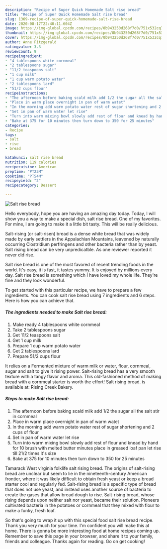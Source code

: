 ```yaml
---
description: "Recipe of Super Quick Homemade Salt rise bread"
title: "Recipe of Super Quick Homemade Salt rise bread"
slug: 1369-recipe-of-super-quick-homemade-salt-rise-bread
date: 2020-08-17T22:40:11.604Z
image: https://img-global.cpcdn.com/recipes/0b943250d268f7d0/751x532cq70/salt-rise-bread-recipe-main-photo.jpg
thumbnail: https://img-global.cpcdn.com/recipes/0b943250d268f7d0/751x532cq70/salt-rise-bread-recipe-main-photo.jpg
cover: https://img-global.cpcdn.com/recipes/0b943250d268f7d0/751x532cq70/salt-rise-bread-recipe-main-photo.jpg
author: Anne Fitzgerald
ratingvalue: 3.3
reviewcount: 9
recipeingredient:
- "4 tablespoons white cornmeal"
- "2 tablespoons sugar"
- "11/2 teaspoons salt"
- "1 cup milk"
- "1 cup warm potato water"
- "2 tablespoons lard"
- "51/2 cups flour"
recipeinstructions:
- "The afternoon before baking scald milk add 1/2 the sugar all the salt stir in cornmeal"
- "Place in warm place overnight in pan of warm watet"
- "In the morning add warm potato water rest of sugar shortening and 2 cups of flour"
- "Set in pan of warm water let rise"
- "Turn into warm mixing bowl slowly add rest of flour and knead by hand for 10 brush with melted butter minutes place in greased loaf pan let rise till 21/2 times it&#39;s size"
- "Bake at 375 for 10 minutes then turn down to 350 for 25 minutes"
categories:
- Recipe
tags:
- salt
- rise
- bread

katakunci: salt rise bread 
nutrition: 119 calories
recipecuisine: American
preptime: "PT23M"
cooktime: "PT54M"
recipeyield: "2"
recipecategory: Dessert

---
```



![Salt rise bread](https://img-global.cpcdn.com/recipes/0b943250d268f7d0/751x532cq70/salt-rise-bread-recipe-main-photo.jpg)

Hello everybody, hope you are having an amazing day today. Today, I will show you a way to make a special dish, salt rise bread. One of my favorites. For mine, I am going to make it a little bit tasty. This will be really delicious.

Salt-rising (or salt-risen) bread is a dense white bread that was widely made by early settlers in the Appalachian Mountains, leavened by naturally occurring Clostridium perfringens and other bacteria rather than by yeast. Salt rising bread can be very unpredicatble. As one reviewer reported it never did rise.

Salt rise bread is one of the most favored of recent trending foods in the world. It's easy, it is fast, it tastes yummy. It is enjoyed by millions every day. Salt rise bread is something which I have loved my whole life. They're fine and they look wonderful.


To get started with this particular recipe, we have to prepare a few ingredients. You can cook salt rise bread using 7 ingredients and 6 steps. Here is how you can achieve that.

<!--inarticleads1-->

##### The ingredients needed to make Salt rise bread:

1. Make ready 4 tablespoons white cornmeal
1. Take 2 tablespoons sugar
1. Get 11/2 teaspoons salt
1. Get 1 cup milk
1. Prepare 1 cup warm potato water
1. Get 2 tablespoons lard
1. Prepare 51/2 cups flour


It relies on a Fermented mixture of warm milk or water, flour, cornmeal, sugar and salt to give it rising power. Salt-rising bread has a very smooth texture with a tangy flavor and aroma. This old-fashioned method of making bread with a cornmeal starter is worth the effort! Salt rising bread. is available at: Rising Creek Bakery. 

<!--inarticleads2-->

##### Steps to make Salt rise bread:

1. The afternoon before baking scald milk add 1/2 the sugar all the salt stir in cornmeal
1. Place in warm place overnight in pan of warm watet
1. In the morning add warm potato water rest of sugar shortening and 2 cups of flour
1. Set in pan of warm water let rise
1. Turn into warm mixing bowl slowly add rest of flour and knead by hand for 10 brush with melted butter minutes place in greased loaf pan let rise till 21/2 times it&#39;s size
1. Bake at 375 for 10 minutes then turn down to 350 for 25 minutes


Tamarack West virginia folklife salt rising bread. The origins of salt-rising bread are unclear but seem to lie in the nineteenth-century American frontier, where it was likely difficult to obtain fresh yeast or keep a bread starter cool and regularly fed. Salt-rising bread is a specific type of bread that does not use yeast, and instead uses another source of bacteria to create the gases that allow bread dough to rise. Salt-rising bread, whose rising depends upon neither salt nor yeast, became their solution. Pioneers cultivated bacteria in the potatoes or cornmeal that they mixed with flour to make a funky, fresh loaf. 

So that's going to wrap it up with this special food salt rise bread recipe. Thank you very much for your time. I'm confident you will make this at home. There is gonna be more interesting food at home recipes coming up. Remember to save this page in your browser, and share it to your family, friends and colleague. Thanks again for reading. Go on get cooking!
